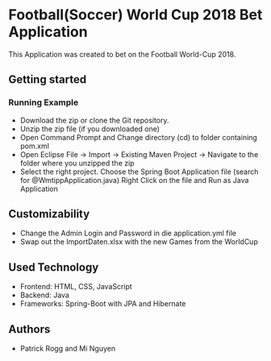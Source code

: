 # Football(Soccer) World Cup 2018 Bet Application

This Application was created to bet on the Football World-Cup 2018.

## Getting started

### Running Example
* Download the zip or clone the Git repository.
* Unzip the zip file (if you downloaded one)
* Open Command Prompt and Change directory (cd) to folder containing pom.xml
* Open Eclipse File -> Import -> Existing Maven Project -> Navigate to the folder where you unzipped the zip
* Select the right project. Choose the Spring Boot Application file (search for @WmtippApplication.java) Right Click on the file and Run as Java Application

## Customizability
* Change the Admin Login and Password in die application.yml file
* Swap out the ImportDaten.xlsx with the new Games from the WorldCup

## Used Technology

* Frontend: HTML, CSS, JavaScript
* Backend: Java
* Frameworks: Spring-Boot with JPA and Hibernate

## Authors
* Patrick Rogg and Mi Nguyen

